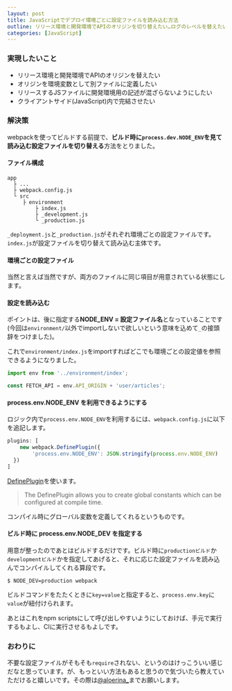 ```yaml
---
layout: post
title: JavaScriptでデプロイ環境ごとに設定ファイルを読み込む方法
outline: リリース環境と開発環境でAPIのオリジンを切り替えたい…ログのレベルを替えたい…。そういった環境変数に纏わる問題をクライアントサイドで解決したい場面ってありますよね。そんな場面で使える「ビルド時に環境毎の設定ファイルを読み込む方法」を実装したのでメモっておきます。
categories: [JavaScript]
---
```


### 実現したいこと

* リリース環境と開発環境でAPIのオリジンを替えたい
* オリジンを環境変数として別ファイルに定義したい
* リリースするJSファイルに開発環境用の記述が混ざらないようにしたい
* クライアントサイド(JavaScript)内で完結させたい


### 解決策

webpackを使ってビルドする前提で、**ビルド時に`process.dev.NODE_ENV`を見て読み込む設定ファイルを切り替える**方法をとりました。

#### ファイル構成

```
app
  ├ ...	
  ├ webpack.config.js
  └ src
     ├ environment
         ├ index.js
         ├ _development.js
         └ _production.js

```

`_deployment.js`と`_production.js`がそれぞれ環境ごとの設定ファイルです。  
`index.js`が設定ファイルを切り替えて読み込む主体です。


#### 環境ごとの設定ファイル

<script src="https://gist.github.com/aloerina01/5056c587e828980655b15547409c30c2.js"></script>
当然と言えば当然ですが、両方のファイルに同じ項目が用意されている状態にします。

#### 設定を読み込む

<script src="https://gist.github.com/aloerina01/827895f64fc549cf70fe91d3162a2d09.js"></script>
ポイントは、後に指定する**NODE_ENV = 設定ファイル名**となっていることです(今回は`environment/`以外でimportしないで欲しいという意味を込めて`_`の接頭辞をつけました)。

これで`environment/index.js`をimportすればどこでも環境ごとの設定値を参照できるようになりました。

```javascript
import env from '../environment/index';

const FETCH_API = env.API_ORIGIN + 'user/articles';
```


#### process.env.NODE_ENV を利用できるようにする

ロジック内で`process.env.NODE_ENV`を利用するには、`webpack.config.js`に以下を追記します。

```javascript
plugins: [
	new webpack.DefinePlugin({
		'process.env.NODE_ENV': JSON.stringify(process.env.NODE_ENV)
  })
]
```

[DefinePlugin](https://webpack.js.org/plugins/define-plugin/)を使います。

> The DefinePlugin allows you to create global constants which can be configured at compile time.

コンパイル時にグローバル変数を定義してくれるというものです。  


#### ビルド時に process.env.NODE_DEV を指定する

用意が整ったのであとはビルドするだけです。ビルド時に`productionビルド`か`developmentビルド`かを指定してあげると、それに応じた設定ファイルを読み込んでコンパイルしてくれる算段です。

```shell
$ NODE_DEV=production webpack
```

ビルドコマンドをたたくときに`key=value`と指定すると、`process.env.key`に`value`が紐付けられます。

あとはこれをnpm scriptsにして呼び出しやすいようにしておけば、手元で実行するもよし、CIに実行させるもよしです。
<script src="https://gist.github.com/aloerina01/58d7fd5ef9363457d82b228da47dde56.js"></script>


### おわりに

不要な設定ファイルがそもそも`require`されない、というのはけっこういい感じだなと思っています。が、もっといい方法もあると思うので気づいたら教えていただけると嬉しいです。その際は[@aloerina_](https://twitter.com/aloerina_)までお願いします。
